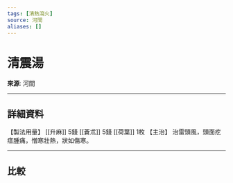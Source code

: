 ```yaml
---
tags: [清熱瀉火]
source: 河間
aliases: []
---
```


# 清震湯

**來源**: 河間  

---

## 詳細資料
【製法用量】 [[升麻]] 5錢 [[蒼朮]] 5錢 [[荷葉]] 1枚
【主治】
治雷頭風，頭面疙瘩腫痛，憎寒壯熱，狀如傷寒。

---

## 比較
